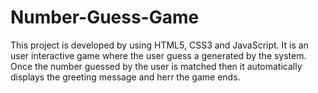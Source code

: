 # Number-Guess-Game
This project is developed by using HTML5, CSS3 and JavaScript.
It is an user interactive game where the user guess a generated by the system.
Once the number guessed by the user is matched then it automatically displays the greeting message and herr the game ends.
